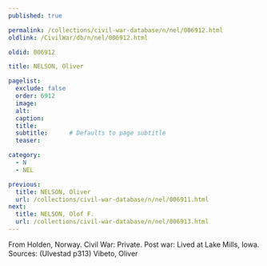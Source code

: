 ```yaml
---
published: true

permalink: /collections/civil-war-database/n/nel/006912.html
oldlink: /CivilWar/db/n/nel/006912.html

oldid: 006912

title: NELSON, Oliver

pagelist:
  exclude: false
  order: 6912
  image: 
  alt:
  caption:
  title:
  subtitle:      # Defaults to page subtitle
  teaser:

category: 
  - N 
  - NEL

previous:
  title: NELSON, Oliver
  url: /collections/civil-war-database/n/nel/006911.html  
next:
  title: NELSON, Olof F.
  url: /collections/civil-war-database/n/nel/006913.html   
---
```

From Holden, Norway. Civil War: Private. Post war: Lived at Lake Mills, Iowa. Sources: (Ulvestad p313) &#147;Vibeto, Oliver&#148;